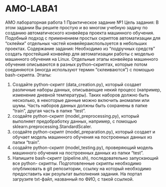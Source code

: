 # AMO-LABA1
АМО лабораторная работа 1 
Практическое задание №1
Цель задания:
В этом задании Вы решите простую и во многом учебную задачу по созданию
автоматического конвейера проекта машинного обучения. Подобный подход с применением
простых скриптов автоматизации для “склейки” отдельных частей конвейераиспользуется в
небольших проектах.
Содержание задания:
Необходимо из “подручных средств” создать простейший конвейер для автоматизации
работы с моделью машинного обучения на Linux. Отдельные этапы конвейера машинного
обучения описываются в разных python–скриптах, которые потом соединяются (иногда
используют термин “склеиваются”) с помощью bash-скрипта.
Этапы:
1. Создайте python-скрипт (data_creation.py), который создает различные наборы
данных, описывающие некий процесс (например, изменение дневной температуры).
Таких наборов должно быть несколько, в некоторые данные можно включить
аномалии или шумы. Часть наборов данных должны быть сохранены в папке “train”,
другая часть в папке “test”.
2. создайте python-скрипт (model_preprocessing.py), который выполняет предобработку
данных, например, с помощью sklearn.preprocessing.StandardScaler.
3. создайте python-скрипт (model_preparation.py), который создает и обучает модель
машинного обучения на построенных данных из папки “train”.
4. создайте python-скрипт (model_testing.py), проверяющий модель машинного
обучения на построенных данных из папки “test”.
5. Напишите bash-скрипт (pipeline.sh), последовательно запускающий все python-
скрипты.
Подготовленные скрипты необходимо опубликовать в git репозитории, ссылку на который
необходимо предоставить как результат выполнения задания. На портал загрузите txt-файл,
названный по ФИО, с такой ссылкой.
